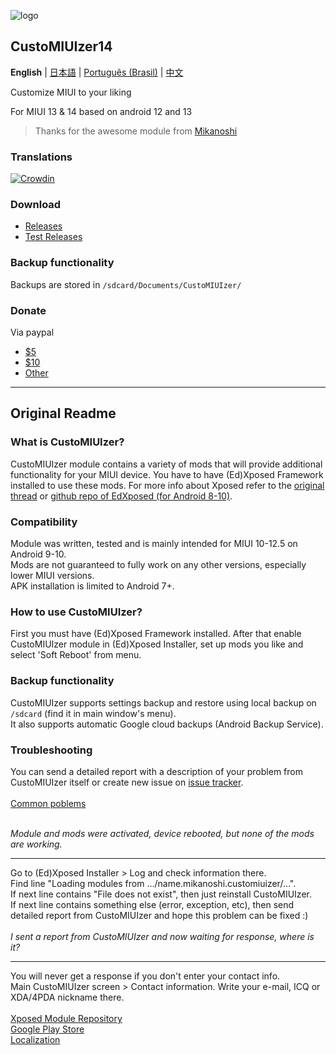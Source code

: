 ![logo](https://code.highspec.ru/customiuizer_promo.png)

## CustoMIUIzer14

**English** | [日本語](README_JP.md) | [Português (Brasil)](README_PT-BR.md) | [中文](README_ZH.md)

Customize MIUI to your liking

For MIUI 13 & 14 based on android 12 and 13

> Thanks for the awesome module from [Mikanoshi](https://code.highspec.ru/Mikanoshi/CustoMIUIzer)

### Translations
[![Crowdin](https://badges.crowdin.net/customiuizer14/localized.svg)](https://crowdin.com/project/customiuizer14)

### Download
* [Releases](https://github.com/MonwF/customiuizer/releases)
* [Test Releases](https://rz3kv5wa4g.jiandaoyun.com/dash/650e43a383027ec3225083e9)

### Backup functionality
Backups are stored in `/sdcard/Documents/CustoMIUIzer/`

### Donate
Via paypal
* [$5](https://paypal.me/tpsxj/5)
* [$10](https://paypal.me/tpsxj/10)
* [Other](https://paypal.me/tpsxj)

------

## Original Readme

### What is CustoMIUIzer? ###
CustoMIUIzer module contains a variety of mods that will provide additional functionality for your MIUI device. You have to have (Ed)Xposed Framework installed to use these mods. For more info about Xposed refer to the <a href="http://forum.xda-developers.com/xposed/xposed-installer-versions-changelog-t2714053" target="_blank">original thread</a> or <a href="https://github.com/ElderDrivers/EdXposed" target="_blank">github repo of EdXposed (for Android 8-10)</a>.

### Compatibility ###
Module was written, tested and is mainly intended for MIUI 10-12.5 on Android 9-10.<br>
Mods are not guaranteed to fully work on any other versions, especially lower MIUI versions.<br>
APK installation is limited to Android 7+.

### How to use CustoMIUIzer? ###
First you must have (Ed)Xposed Framework installed. After that enable CustoMIUIzer module in (Ed)Xposed Installer, set up mods you like and select 'Soft Reboot' from menu.

### Backup functionality ###
CustoMIUIzer supports settings backup and restore using local backup on `/sdcard` (find it in main window's menu).<br>
It also supports automatic Google cloud backups (Android Backup Service).

### Troubleshooting ###
You can send a detailed report with a description of your problem from CustoMIUIzer itself or create new issue on <a href="https://code.highspec.ru/Mikanoshi/CustoMIUIzer/issues">issue tracker</a>.
<br><br>
<u>Common poblems</u><br><br>

<i>Module and mods were activated, device rebooted, but none of the mods are working.</i>
<hr>
Go to (Ed)Xposed Installer > Log and check information there.<br>
Find line "Loading modules from .../name.mikanoshi.customiuizer/...".<br>
If next line contains "File does not exist", then just reinstall CustoMIUIzer.<br>
If next line contains something else (error, exception, etc), then send detailed report from CustoMIUIzer and hope this problem can be fixed :)
<br><br>
<i>I sent a report from CustoMIUIzer and now waiting for response, where is it?</i>
<hr>
You will never get a response if you don't enter your contact info.<br>
Main CustoMIUIzer screen > Contact information. Write your e-mail, ICQ or XDA/4PDA nickname there.<br>
<br>
<a href="https://repo.xposed.info/module/name.mikanoshi.customiuizer" target="_blank">Xposed Module Repository</a><br>
<a href="https://play.google.com/store/apps/details?id=name.mikanoshi.customiuizer" target="_blank">Google Play Store</a><br>
<a href="https://customiuizer.oneskyapp.com/admin/project/dashboard/project/335607" target="_blank">Localization</a>
